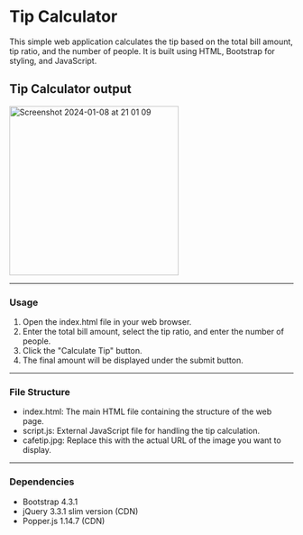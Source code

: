 <h1>Tip Calculator</h1>
This simple web application calculates the tip based on the total bill amount, tip ratio, and the number of people. 
It is built using HTML, Bootstrap for styling, and JavaScript.
<h2>Tip Calculator output</h2>
<img width="300" alt="Screenshot 2024-01-08 at 21 01 09" src="https://github.com/FCimendere/Dive-into-JS/assets/65401609/fd472a9b-80e0-4c4b-915e-528dc02aeefd">
<hr>
<h3>Usage</h3>
<ol>
  <li>Open the index.html file in your web browser.</li>
  <li>Enter the total bill amount, select the tip ratio, and enter the number of people.</li>
  <li>Click the "Calculate Tip" button.</li>
  <li>The final amount will be displayed under the submit button.</li>
</ol>

<hr>
<h3>File Structure</h3>
<ul>
  <li>index.html: The main HTML file containing the structure of the web page.</li>
  <li>script.js: External JavaScript file for handling the tip calculation.</li>
  <li>cafetip.jpg: Replace this with the actual URL of the image you want to display.</li>
</ul>
<hr>

<h3>Dependencies</h3>
<ul>
  <li>Bootstrap 4.3.1</li>
  <li>jQuery 3.3.1 slim version (CDN)</li>
  <li>Popper.js 1.14.7 (CDN)</li>
</ul>




